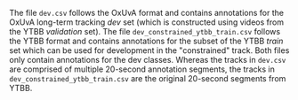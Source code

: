 The file `dev.csv` follows the OxUvA format and contains annotations for the OxUvA long-term tracking _dev_ set (which is constructed using videos from the YTBB _validation_ set).
The file `dev_constrained_ytbb_train.csv` follows the YTBB format and contains annotations for the subset of the YTBB _train_ set which can be used for development in the "constrained" track.
Both files only contain annotations for the dev classes.
Whereas the tracks in `dev.csv` are comprised of multiple 20-second annotation segments, the tracks in `dev_constrained_ytbb_train.csv` are the original 20-second segments from YTBB.
